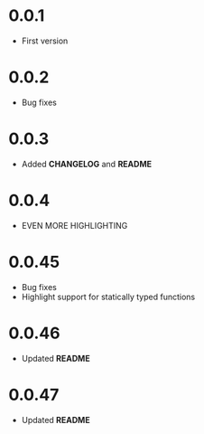 
# 0.0.1
* First version

# 0.0.2
* Bug fixes

# 0.0.3
* Added **CHANGELOG** and **README**

# 0.0.4
* EVEN MORE HIGHLIGHTING

# 0.0.45
* Bug fixes
* Highlight support for statically typed functions

# 0.0.46
* Updated **README**

# 0.0.47
* Updated **README**
